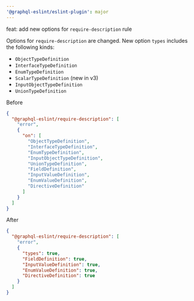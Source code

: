 ```yaml
---
'@graphql-eslint/eslint-plugin': major
---
```


feat: add new options for `require-description` rule

Options for `require-description` are changed. New option `types` includes the following kinds:

- `ObjectTypeDefinition`
- `InterfaceTypeDefinition`
- `EnumTypeDefinition`
- `ScalarTypeDefinition` (new in v3)
- `InputObjectTypeDefinition`
- `UnionTypeDefinition`

Before

```json
{
  "@graphql-eslint/require-description": [
    "error",
    {
      "on": [
        "ObjectTypeDefinition",
        "InterfaceTypeDefinition",
        "EnumTypeDefinition",
        "InputObjectTypeDefinition",
        "UnionTypeDefinition",
        "FieldDefinition",
        "InputValueDefinition",
        "EnumValueDefinition",
        "DirectiveDefinition"
      ]
    }
  ]
}
```

After

```json
{
  "@graphql-eslint/require-description": [
    "error",
    {
      "types": true,
      "FieldDefinition": true,
      "InputValueDefinition": true,
      "EnumValueDefinition": true,
      "DirectiveDefinition": true
    }
  ]
}
```
